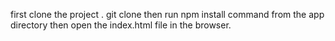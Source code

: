 first clone the project . git clone 
then run npm install command from the app directory
then open the index.html file in the browser.
